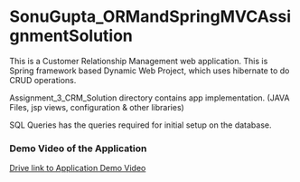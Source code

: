 # SonuGupta_ORMandSpringMVCAssignmentSolution

This is a Customer Relationship Management web application.
This is Spring framework based Dynamic Web Project, which uses hibernate to do CRUD operations.

Assignment_3_CRM_Solution directory contains app implementation. (JAVA Files, jsp views, configuration & other libraries)

SQL Queries has the queries required for initial setup on the database.

### Demo Video of the Application
[Drive link to Application Demo Video](https://drive.google.com/file/d/1CICcU_sgVube4O0ib-65tfyi4Z18NaOv/view?usp=sharing)

